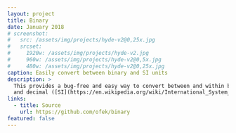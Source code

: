 ```yaml
---
layout: project
title: Binary
date: January 2018
# screenshot:
#   src: /assets/img/projects/hyde-v2@0,25x.jpg
#   srcset:
#     1920w: /assets/img/projects/hyde-v2.jpg
#     960w: /assets/img/projects/hyde-v2@0,5x.jpg
#     480w: /assets/img/projects/hyde-v2@0,25x.jpg
caption: Easily convert between binary and SI units
description: >
  This provides a bug-free and easy way to convert between and within binary ([IEC](https://en.wikipedia.org/wiki/Binary_prefix))
  and decimal ([SI](https://en.wikipedia.org/wiki/International_System_of_Units)) units.
links:
  - title: Source
    url: https://github.com/ofek/binary
featured: false
---
```

